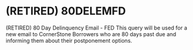 # (RETIRED) 80DELEMFD
(RETIRED) 80 Day Delinquency Email - FED
This query will be used for a new email to CornerStone Borrowers who are 80 days past due and informing them about their postponement options.
